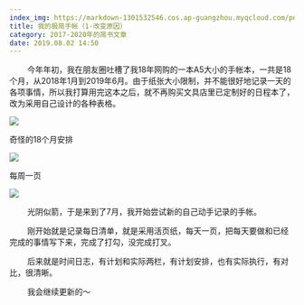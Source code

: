 ```yaml
---
index_img: https://markdown-1301532546.cos.ap-guangzhou.myqcloud.com/peipei_blog/20210921150034.jpeg
title: 我的极简手帐（1-改变原因）
category: 2017-2020年的简书文章
date: 2019.08.02 14:50
---
```


        今年年初，我在朋友圈吐槽了我18年网购的一本A5大小的手帐本，一共是18个月，从2018年1月到2019年6月。由于纸张大小限制，并不能很好地记录一天的各项事情，所以我打算用完这本之后，就不再购买文具店里已定制好的日程本了，改为采用自己设计的各种表格。

![](https://markdown-1301532546.cos.ap-guangzhou.myqcloud.com/peipei_blog/20210921150034.jpeg)  

奇怪的18个月安排

![](https://markdown-1301532546.cos.ap-guangzhou.myqcloud.com/peipei_blog/20210921150037.jpeg)  

每周一页

![](https://markdown-1301532546.cos.ap-guangzhou.myqcloud.com/peipei_blog/20210921150040.jpeg)  



        光阴似箭，于是来到了7月，我开始尝试新的自己动手记录的手帐。

        刚开始就是记录每日清单，就是采用活页纸，每天一页，把每天要做和已经完成的事情写下来，完成了打勾，没完成打叉。

        后来就是时间日志，有计划和实际两栏，有计划安排，也有实际执行，有对比，很清晰。

        我会继续更新的～